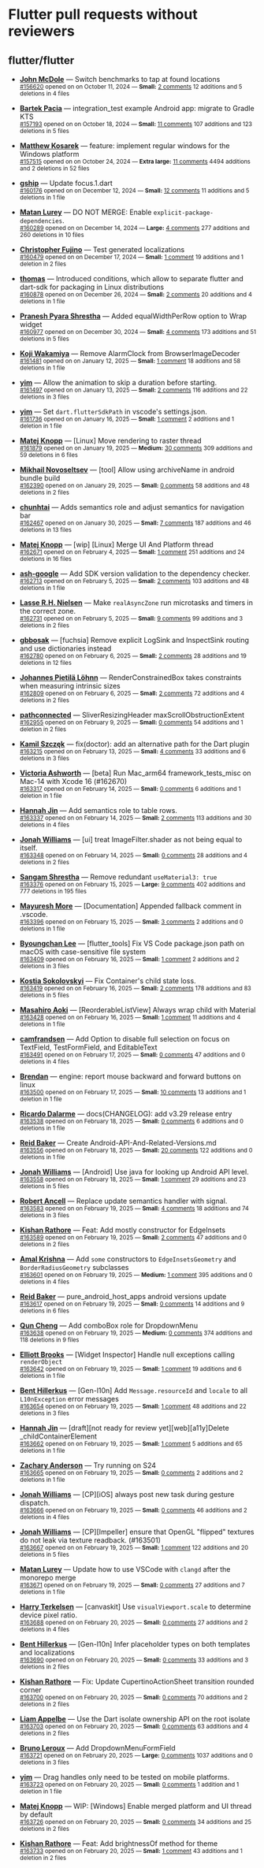 # Flutter pull requests without reviewers

## flutter/flutter

* **[John McDole](https://github.com/jtmcdole)** &mdash; Switch benchmarks to tap at found locations<br />
  <sub>[#156620](https://github.com/flutter/flutter/pull/156620) opened on on October 11, 2024 &mdash; **Small:** [2 comments](https://github.com/flutter/flutter/pull/156620) 12 additions and 5 deletions in 4 files</sub><br />

* **[Bartek Pacia](https://github.com/bartekpacia)** &mdash; integration_test example Android app: migrate to Gradle KTS<br />
  <sub>[#157193](https://github.com/flutter/flutter/pull/157193) opened on on October 18, 2024 &mdash; **Small:** [11 comments](https://github.com/flutter/flutter/pull/157193) 107 additions and 123 deletions in 5 files</sub><br />

* **[Matthew Kosarek](https://github.com/mattkae)** &mdash; feature: implement regular windows for the Windows platform<br />
  <sub>[#157515](https://github.com/flutter/flutter/pull/157515) opened on on October 24, 2024 &mdash; **Extra large:** [11 comments](https://github.com/flutter/flutter/pull/157515) 4494 additions and 2 deletions in 52 files</sub><br />

* **[gship](https://github.com/gship)** &mdash; Update focus.1.dart<br />
  <sub>[#160176](https://github.com/flutter/flutter/pull/160176) opened on on December 12, 2024 &mdash; **Small:** [12 comments](https://github.com/flutter/flutter/pull/160176) 11 additions and 5 deletions in 1 file</sub><br />

* **[Matan Lurey](https://github.com/matanlurey)** &mdash; DO NOT MERGE: Enable `explicit-package-dependencies`.<br />
  <sub>[#160289](https://github.com/flutter/flutter/pull/160289) opened on on December 14, 2024 &mdash; **Large:** [4 comments](https://github.com/flutter/flutter/pull/160289) 277 additions and 260 deletions in 10 files</sub><br />

* **[Christopher Fujino](https://github.com/christopherfujino)** &mdash; Test generated localizations<br />
  <sub>[#160479](https://github.com/flutter/flutter/pull/160479) opened on on December 17, 2024 &mdash; **Small:** [1 comment](https://github.com/flutter/flutter/pull/160479) 19 additions and 1 deletion in 2 files</sub><br />

* **[thomas](https://github.com/thomasrahimi)** &mdash; Introduced conditions, which allow to separate flutter and dart-sdk for packaging in Linux distributions<br />
  <sub>[#160878](https://github.com/flutter/flutter/pull/160878) opened on on December 26, 2024 &mdash; **Small:** [2 comments](https://github.com/flutter/flutter/pull/160878) 20 additions and 4 deletions in 1 file</sub><br />

* **[Pranesh Pyara Shrestha](https://github.com/praneshp1org)** &mdash; Added equalWidthPerRow option to Wrap widget<br />
  <sub>[#160977](https://github.com/flutter/flutter/pull/160977) opened on on December 30, 2024 &mdash; **Small:** [4 comments](https://github.com/flutter/flutter/pull/160977) 173 additions and 51 deletions in 5 files</sub><br />

* **[Koji Wakamiya](https://github.com/koji-1009)** &mdash; Remove AlarmClock from BrowserImageDecoder<br />
  <sub>[#161481](https://github.com/flutter/flutter/pull/161481) opened on on January 12, 2025 &mdash; **Small:** [1 comment](https://github.com/flutter/flutter/pull/161481) 18 additions and 58 deletions in 1 file</sub><br />

* **[yim](https://github.com/yiiim)** &mdash; Allow the animation to skip a duration before starting.<br />
  <sub>[#161497](https://github.com/flutter/flutter/pull/161497) opened on on January 13, 2025 &mdash; **Small:** [2 comments](https://github.com/flutter/flutter/pull/161497) 116 additions and 22 deletions in 3 files</sub><br />

* **[yim](https://github.com/yiiim)** &mdash; Set `dart.flutterSdkPath` in vscode's settings.json.<br />
  <sub>[#161736](https://github.com/flutter/flutter/pull/161736) opened on on January 16, 2025 &mdash; **Small:** [1 comment](https://github.com/flutter/flutter/pull/161736) 2 additions and 1 deletion in 1 file</sub><br />

* **[Matej Knopp](https://github.com/knopp)** &mdash; [Linux] Move rendering to raster thread<br />
  <sub>[#161879](https://github.com/flutter/flutter/pull/161879) opened on on January 19, 2025 &mdash; **Medium:** [30 comments](https://github.com/flutter/flutter/pull/161879) 309 additions and 59 deletions in 6 files</sub><br />

* **[Mikhail Novoseltsev](https://github.com/Sameri11)** &mdash; [tool] Allow using archiveName in android bundle build<br />
  <sub>[#162390](https://github.com/flutter/flutter/pull/162390) opened on on January 29, 2025 &mdash; **Small:** [0 comments](https://github.com/flutter/flutter/pull/162390) 58 additions and 48 deletions in 2 files</sub><br />

* **[chunhtai](https://github.com/chunhtai)** &mdash; Adds semantics role and adjust semantics for navigation bar<br />
  <sub>[#162467](https://github.com/flutter/flutter/pull/162467) opened on on January 30, 2025 &mdash; **Small:** [7 comments](https://github.com/flutter/flutter/pull/162467) 187 additions and 46 deletions in 13 files</sub><br />

* **[Matej Knopp](https://github.com/knopp)** &mdash; [wip] [Linux] Merge UI And Platform thread<br />
  <sub>[#162671](https://github.com/flutter/flutter/pull/162671) opened on on February 4, 2025 &mdash; **Small:** [1 comment](https://github.com/flutter/flutter/pull/162671) 251 additions and 24 deletions in 16 files</sub><br />

* **[ash-google](https://github.com/ash-google)** &mdash; Add SDK version validation to the dependency checker.<br />
  <sub>[#162713](https://github.com/flutter/flutter/pull/162713) opened on on February 5, 2025 &mdash; **Small:** [2 comments](https://github.com/flutter/flutter/pull/162713) 103 additions and 48 deletions in 1 file</sub><br />

* **[Lasse R.H. Nielsen](https://github.com/lrhn)** &mdash; Make `realAsyncZone` run microtasks and timers in the correct zone.<br />
  <sub>[#162731](https://github.com/flutter/flutter/pull/162731) opened on on February 5, 2025 &mdash; **Small:** [9 comments](https://github.com/flutter/flutter/pull/162731) 99 additions and 3 deletions in 2 files</sub><br />

* **[gbbosak](https://github.com/gbbosak)** &mdash; [fuchsia] Remove explicit LogSink and InspectSink routing and use dictionaries instead<br />
  <sub>[#162780](https://github.com/flutter/flutter/pull/162780) opened on on February 6, 2025 &mdash; **Small:** [2 comments](https://github.com/flutter/flutter/pull/162780) 28 additions and 19 deletions in 12 files</sub><br />

* **[Johannes Pietilä Löhnn](https://github.com/lohnn)** &mdash; RenderConstrainedBox takes constraints when measuring intrinsic sizes<br />
  <sub>[#162809](https://github.com/flutter/flutter/pull/162809) opened on on February 6, 2025 &mdash; **Small:** [2 comments](https://github.com/flutter/flutter/pull/162809) 72 additions and 4 deletions in 2 files</sub><br />

* **[pathconnected](https://github.com/pathconnected)** &mdash; SliverResizingHeader maxScrollObstructionExtent<br />
  <sub>[#162955](https://github.com/flutter/flutter/pull/162955) opened on on February 9, 2025 &mdash; **Small:** [0 comments](https://github.com/flutter/flutter/pull/162955) 54 additions and 1 deletion in 2 files</sub><br />

* **[Kamil Szczęk](https://github.com/kszczek)** &mdash; fix(doctor): add an alternative path for the Dart plugin<br />
  <sub>[#163215](https://github.com/flutter/flutter/pull/163215) opened on on February 13, 2025 &mdash; **Small:** [4 comments](https://github.com/flutter/flutter/pull/163215) 33 additions and 6 deletions in 3 files</sub><br />

* **[Victoria Ashworth](https://github.com/vashworth)** &mdash; [beta] Run Mac_arm64 framework_tests_misc on Mac-14 with Xcode 16 (#162670)<br />
  <sub>[#163317](https://github.com/flutter/flutter/pull/163317) opened on on February 14, 2025 &mdash; **Small:** [0 comments](https://github.com/flutter/flutter/pull/163317) 6 additions and 1 deletion in 1 file</sub><br />

* **[Hannah Jin](https://github.com/hannah-hyj)** &mdash; Add semantics role to table rows.<br />
  <sub>[#163337](https://github.com/flutter/flutter/pull/163337) opened on on February 14, 2025 &mdash; **Small:** [2 comments](https://github.com/flutter/flutter/pull/163337) 113 additions and 30 deletions in 4 files</sub><br />

* **[Jonah Williams](https://github.com/jonahwilliams)** &mdash; [ui] treat ImageFilter.shader as not being equal to itself.<br />
  <sub>[#163348](https://github.com/flutter/flutter/pull/163348) opened on on February 14, 2025 &mdash; **Small:** [0 comments](https://github.com/flutter/flutter/pull/163348) 28 additions and 4 deletions in 2 files</sub><br />

* **[Sangam Shrestha](https://github.com/2shrestha22)** &mdash; Remove redundant `useMaterial3: true`<br />
  <sub>[#163376](https://github.com/flutter/flutter/pull/163376) opened on on February 15, 2025 &mdash; **Large:** [9 comments](https://github.com/flutter/flutter/pull/163376) 402 additions and 777 deletions in 195 files</sub><br />

* **[Mayuresh More](https://github.com/MayureshMore)** &mdash; [Documentation] Appended fallback comment in .vscode.<br />
  <sub>[#163396](https://github.com/flutter/flutter/pull/163396) opened on on February 15, 2025 &mdash; **Small:** [3 comments](https://github.com/flutter/flutter/pull/163396) 2 additions and 0 deletions in 1 file</sub><br />

* **[Byoungchan Lee](https://github.com/bc-lee)** &mdash; [flutter_tools] Fix VS Code package.json path on macOS with case-sensitive file system<br />
  <sub>[#163409](https://github.com/flutter/flutter/pull/163409) opened on on February 16, 2025 &mdash; **Small:** [1 comment](https://github.com/flutter/flutter/pull/163409) 2 additions and 2 deletions in 3 files</sub><br />

* **[Kostia Sokolovskyi](https://github.com/ksokolovskyi)** &mdash; Fix Container's child state loss.<br />
  <sub>[#163419](https://github.com/flutter/flutter/pull/163419) opened on on February 16, 2025 &mdash; **Small:** [2 comments](https://github.com/flutter/flutter/pull/163419) 178 additions and 83 deletions in 5 files</sub><br />

* **[Masahiro Aoki](https://github.com/mafreud)** &mdash; [ReorderableListView] Always wrap child with Material<br />
  <sub>[#163428](https://github.com/flutter/flutter/pull/163428) opened on on February 16, 2025 &mdash; **Small:** [1 comment](https://github.com/flutter/flutter/pull/163428) 11 additions and 4 deletions in 1 file</sub><br />

* **[camfrandsen](https://github.com/camfrandsen)** &mdash; Add Option to disable full selection on focus on TextField, TestFormField, and EditableText<br />
  <sub>[#163491](https://github.com/flutter/flutter/pull/163491) opened on on February 17, 2025 &mdash; **Small:** [0 comments](https://github.com/flutter/flutter/pull/163491) 47 additions and 0 deletions in 4 files</sub><br />

* **[Brendan](https://github.com/2bndy5)** &mdash; engine: report mouse backward and forward buttons on linux<br />
  <sub>[#163500](https://github.com/flutter/flutter/pull/163500) opened on on February 17, 2025 &mdash; **Small:** [10 comments](https://github.com/flutter/flutter/pull/163500) 13 additions and 1 deletion in 1 file</sub><br />

* **[Ricardo Dalarme](https://github.com/ricardodalarme)** &mdash; docs(CHANGELOG): add v3.29 release entry<br />
  <sub>[#163538](https://github.com/flutter/flutter/pull/163538) opened on on February 18, 2025 &mdash; **Small:** [0 comments](https://github.com/flutter/flutter/pull/163538) 6 additions and 0 deletions in 1 file</sub><br />

* **[Reid Baker](https://github.com/reidbaker)** &mdash; Create Android-API-And-Related-Versions.md<br />
  <sub>[#163556](https://github.com/flutter/flutter/pull/163556) opened on on February 18, 2025 &mdash; **Small:** [20 comments](https://github.com/flutter/flutter/pull/163556) 122 additions and 0 deletions in 1 file</sub><br />

* **[Jonah Williams](https://github.com/jonahwilliams)** &mdash; [Android] Use java for looking up Android API level.<br />
  <sub>[#163558](https://github.com/flutter/flutter/pull/163558) opened on on February 18, 2025 &mdash; **Small:** [1 comment](https://github.com/flutter/flutter/pull/163558) 29 additions and 23 deletions in 5 files</sub><br />

* **[Robert Ancell](https://github.com/robert-ancell)** &mdash; Replace update semantics handler with signal.<br />
  <sub>[#163583](https://github.com/flutter/flutter/pull/163583) opened on on February 19, 2025 &mdash; **Small:** [4 comments](https://github.com/flutter/flutter/pull/163583) 18 additions and 74 deletions in 3 files</sub><br />

* **[Kishan Rathore](https://github.com/rkishan516)** &mdash; Feat: Add mostly constructor for EdgeInsets<br />
  <sub>[#163589](https://github.com/flutter/flutter/pull/163589) opened on on February 19, 2025 &mdash; **Small:** [2 comments](https://github.com/flutter/flutter/pull/163589) 47 additions and 0 deletions in 2 files</sub><br />

* **[Amal Krishna](https://github.com/amal-stack)** &mdash; Add `some` constructors to `EdgeInsetsGeometry` and `BorderRadiusGeometry` subclasses <br />
  <sub>[#163601](https://github.com/flutter/flutter/pull/163601) opened on on February 19, 2025 &mdash; **Medium:** [1 comment](https://github.com/flutter/flutter/pull/163601) 395 additions and 0 deletions in 4 files</sub><br />

* **[Reid Baker](https://github.com/reidbaker)** &mdash; pure_android_host_apps android versions update<br />
  <sub>[#163617](https://github.com/flutter/flutter/pull/163617) opened on on February 19, 2025 &mdash; **Small:** [0 comments](https://github.com/flutter/flutter/pull/163617) 14 additions and 9 deletions in 6 files</sub><br />

* **[Qun Cheng](https://github.com/QuncCccccc)** &mdash; Add comboBox role for DropdownMenu<br />
  <sub>[#163638](https://github.com/flutter/flutter/pull/163638) opened on on February 19, 2025 &mdash; **Medium:** [0 comments](https://github.com/flutter/flutter/pull/163638) 374 additions and 118 deletions in 9 files</sub><br />

* **[Elliott Brooks](https://github.com/elliette)** &mdash; [Widget Inspector] Handle null exceptions calling `renderObject`<br />
  <sub>[#163642](https://github.com/flutter/flutter/pull/163642) opened on on February 19, 2025 &mdash; **Small:** [1 comment](https://github.com/flutter/flutter/pull/163642) 19 additions and 6 deletions in 1 file</sub><br />

* **[Bent Hillerkus](https://github.com/benthillerkus)** &mdash; [Gen-l10n] Add `Message.resourceId` and `locale` to all `L10nException` error messages<br />
  <sub>[#163654](https://github.com/flutter/flutter/pull/163654) opened on on February 19, 2025 &mdash; **Small:** [1 comment](https://github.com/flutter/flutter/pull/163654) 48 additions and 22 deletions in 3 files</sub><br />

* **[Hannah Jin](https://github.com/hannah-hyj)** &mdash; [draft][not ready for review yet][web][a11y]Delete _childContainerElement<br />
  <sub>[#163662](https://github.com/flutter/flutter/pull/163662) opened on on February 19, 2025 &mdash; **Small:** [1 comment](https://github.com/flutter/flutter/pull/163662) 5 additions and 65 deletions in 1 file</sub><br />

* **[Zachary Anderson](https://github.com/zanderso)** &mdash; Try running on S24<br />
  <sub>[#163665](https://github.com/flutter/flutter/pull/163665) opened on on February 19, 2025 &mdash; **Small:** [0 comments](https://github.com/flutter/flutter/pull/163665) 2 additions and 2 deletions in 1 file</sub><br />

* **[Jonah Williams](https://github.com/jonahwilliams)** &mdash; [CP][iOS] always post new task during gesture dispatch.<br />
  <sub>[#163666](https://github.com/flutter/flutter/pull/163666) opened on on February 19, 2025 &mdash; **Small:** [0 comments](https://github.com/flutter/flutter/pull/163666) 46 additions and 2 deletions in 4 files</sub><br />

* **[Jonah Williams](https://github.com/jonahwilliams)** &mdash; [CP][Impeller] ensure that OpenGL "flipped" textures do not leak via texture readback. (#163501)<br />
  <sub>[#163667](https://github.com/flutter/flutter/pull/163667) opened on on February 19, 2025 &mdash; **Small:** [1 comment](https://github.com/flutter/flutter/pull/163667) 122 additions and 20 deletions in 5 files</sub><br />

* **[Matan Lurey](https://github.com/matanlurey)** &mdash; Update how to use VSCode with `clangd` after the monorepo merge<br />
  <sub>[#163671](https://github.com/flutter/flutter/pull/163671) opened on on February 19, 2025 &mdash; **Small:** [0 comments](https://github.com/flutter/flutter/pull/163671) 27 additions and 7 deletions in 1 file</sub><br />

* **[Harry Terkelsen](https://github.com/harryterkelsen)** &mdash; [canvaskit] Use `visualViewport.scale` to determine device pixel ratio.<br />
  <sub>[#163688](https://github.com/flutter/flutter/pull/163688) opened on on February 20, 2025 &mdash; **Small:** [0 comments](https://github.com/flutter/flutter/pull/163688) 27 additions and 2 deletions in 4 files</sub><br />

* **[Bent Hillerkus](https://github.com/benthillerkus)** &mdash; [Gen-l10n] Infer placeholder types on both templates and localizations<br />
  <sub>[#163690](https://github.com/flutter/flutter/pull/163690) opened on on February 20, 2025 &mdash; **Small:** [0 comments](https://github.com/flutter/flutter/pull/163690) 33 additions and 3 deletions in 2 files</sub><br />

* **[Kishan Rathore](https://github.com/rkishan516)** &mdash; Fix: Update CupertinoActionSheet transition rounded corner<br />
  <sub>[#163700](https://github.com/flutter/flutter/pull/163700) opened on on February 20, 2025 &mdash; **Small:** [0 comments](https://github.com/flutter/flutter/pull/163700) 70 additions and 2 deletions in 2 files</sub><br />

* **[Liam Appelbe](https://github.com/liamappelbe)** &mdash; Use the Dart isolate ownership API on the root isolate<br />
  <sub>[#163703](https://github.com/flutter/flutter/pull/163703) opened on on February 20, 2025 &mdash; **Small:** [0 comments](https://github.com/flutter/flutter/pull/163703) 63 additions and 4 deletions in 2 files</sub><br />

* **[Bruno Leroux](https://github.com/bleroux)** &mdash; Add DropdownMenuFormField<br />
  <sub>[#163721](https://github.com/flutter/flutter/pull/163721) opened on on February 20, 2025 &mdash; **Large:** [0 comments](https://github.com/flutter/flutter/pull/163721) 1037 additions and 0 deletions in 3 files</sub><br />

* **[yim](https://github.com/yiiim)** &mdash; Drag handles only need to be tested on mobile platforms.<br />
  <sub>[#163723](https://github.com/flutter/flutter/pull/163723) opened on on February 20, 2025 &mdash; **Small:** [0 comments](https://github.com/flutter/flutter/pull/163723) 1 addition and 1 deletion in 1 file</sub><br />

* **[Matej Knopp](https://github.com/knopp)** &mdash; WIP: [Windows] Enable merged platform and UI thread by default<br />
  <sub>[#163726](https://github.com/flutter/flutter/pull/163726) opened on on February 20, 2025 &mdash; **Small:** [0 comments](https://github.com/flutter/flutter/pull/163726) 34 additions and 25 deletions in 2 files</sub><br />

* **[Kishan Rathore](https://github.com/rkishan516)** &mdash; Feat: Add brightnessOf method for theme<br />
  <sub>[#163733](https://github.com/flutter/flutter/pull/163733) opened on on February 20, 2025 &mdash; **Small:** [1 comment](https://github.com/flutter/flutter/pull/163733) 43 additions and 1 deletion in 2 files</sub><br />

